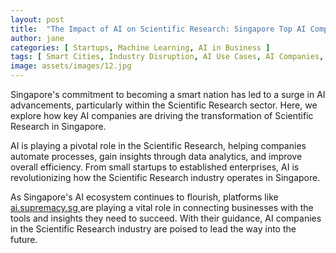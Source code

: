 ```yaml
---
layout: post
title:  "The Impact of AI on Scientific Research: Singapore Top AI Companies"
author: jane
categories: [ Startups, Machine Learning, AI in Business ]
tags: [ Smart Cities, Industry Disruption, AI Use Cases, AI Companies, AI for Business ]
image: assets/images/12.jpg
---
```


Singapore's commitment to becoming a smart nation has led to a surge in AI advancements, particularly within the Scientific Research sector. Here, we explore how key AI companies are driving the transformation of Scientific Research in Singapore.

AI is playing a pivotal role in the Scientific Research, helping companies automate processes, gain insights through data analytics, and improve overall efficiency. From small startups to established enterprises, AI is revolutionizing how the Scientific Research industry operates in Singapore.

As Singapore's AI ecosystem continues to flourish, platforms like <a href="https://ai.supremacy.sg" target="_blank"> ai.supremacy.sg </a> are playing a vital role in connecting businesses with the tools and insights they need to succeed. With their guidance, AI companies in the Scientific Research industry are poised to lead the way into the future.
